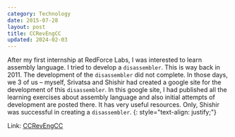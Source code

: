 ```yaml
---
category: Technology
date: 2015-07-28
layout: post
title: CCRevEngCC
updated: 2024-02-03
---
```


After my first internship at RedForce Labs, I was interested to learn assembly language. I tried to develop a `disassembler`. This is way back in 2011. The development of the `disassembler` did not complete. In those days, we 3 of us – myself, Srivatsa and Shishir had created a google site for the development of this `disassembler`. In this google site, I had published all the learning exercises about assembly language and also initial attempts of development are posted there. It has very useful resources. Only, Shishir was successful in creating a `disassembler`. 
{: style="text-align: justify;"}

Link: [CCRevEngCC](https://sites.google.com/site/ccrevengcc/)
